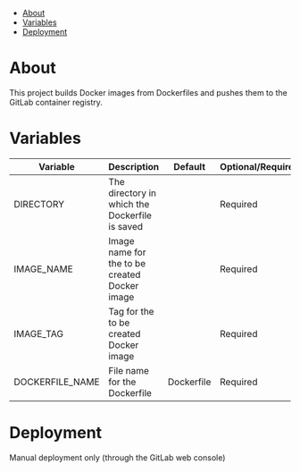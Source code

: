 - [About](#about)
- [Variables](#variables)
- [Deployment](#deployment)

# About

This project builds Docker images from Dockerfiles and pushes them to the GitLab container registry.

# Variables

| Variable        | Description                                    | Default    | Optional/Required |
|-----------------|------------------------------------------------|------------|-------------------|
| DIRECTORY       | The directory in which the Dockerfile is saved |            | Required          |
| IMAGE_NAME      | Image name for the to be created Docker image  |            | Required          |
| IMAGE_TAG       | Tag for the to be created Docker image         |            | Required          |
| DOCKERFILE_NAME | File name for the Dockerfile                   | Dockerfile | Required          |

# Deployment
Manual deployment only (through the GitLab web console)